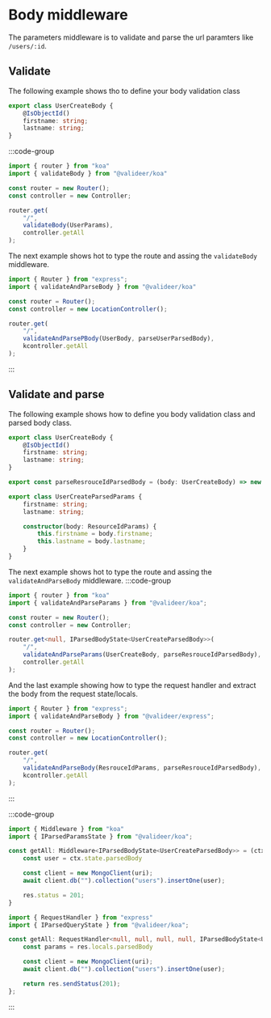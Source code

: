 # Body middleware

The parameters middleware is to validate and parse the url paramters like `/users/:id`.

## Validate

The following example shows tho to define your body validation class
```ts 
export class UserCreateBody {
	@IsObjectId()
	firstname: string;
	lastname: string;
}
```


:::code-group
```ts [koa]
import { router } from "koa"
import { validateBody } from "@valideer/koa"

const router = new Router();
const controller = new Controller;

router.get(
    "/",
    validateBody(UserParams),
    controller.getAll
);

```

The next example shows hot to type the route and assing the `validateBody` middleware. 
```ts [express]
import { Router } from "express";
import { validateAndParseBody } from "@valideer/koa"

const router = Router();
const controller = new LocationController();

router.get(
    "/", 
    validateAndParsePBody(UserBody, parseUserParsedBody), 
    kcontroller.getAll
);

```
:::

## Validate and parse

The following example shows how to define you body validation class and parsed body class.
```ts 
export class UserCreateBody {
	@IsObjectId()
	firstname: string;
	lastname: string;
}

export const parseResrouceIdParsedBody = (body: UserCreateBody) => new ResourceIdParams(params);

export class UserCreateParsedParams {
	firstname: string;
	lastname: string;

	constructor(body: ResourceIdParams) {
		this.firstname = body.firstname;
		this.lastname = body.lastname;
	}
}
```

The next example shows hot to type the route and assing the `validateAndParseBody` middleware. 
:::code-group
```ts [koa]
import { router } from "koa"
import { validateAndParseParams } from "@valideer/koa";

const router = new Router();
const controller = new Controller;

router.get<null, IParsedBodyState<UserCreateParsedBody>>(
    "/",
    validateAndParseParams(UserCreateBody, parseResrouceIdParsedBody),
    controller.getAll
);

```

And the last example showing how to type the request handler and extract the body from the request state/locals.
```ts [express]
import { Router } from "express";
import { validateAndParseBody } from "@valideer/express";

const router = Router();
const controller = new LocationController();

router.get(
    "/", 
    validateAndParseBody(ResrouceIdParams, parseResrouceIdParsedBody), 
    kcontroller.getAll
);

```
:::

:::code-group
```ts [koa]
import { Middleware } from "koa"
import { IParsedParamsState } from "@valideer/koa";

const getAll: Middleware<IParsedBodyState<UserCreateParsedBody>> = (ctx) => {
    const user = ctx.state.parsedBody

	const client = new MongoClient(uri);
	await client.db("").collection("users").insertOne(user);

    res.status = 201;
}
```

```ts [express]
import { RequestHandler } from "express"
import { IParsedQueryState } from "@valideer/koa";

const getAll: RequestHandler<null, null, null, null, IParsedBodyState<UserCreateParsedBody>> = async (req, res, next) => {
    const params = res.locals.parsedBody

	const client = new MongoClient(uri);
	await client.db("").collection("users").insertOne(user);

    return res.sendStatus(201);
};

```
:::
